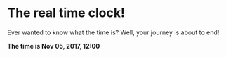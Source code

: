 # The real time clock!

Ever wanted to know what the time is? Well, your journey is about to end!

**The time is Nov 05, 2017, 12:00**